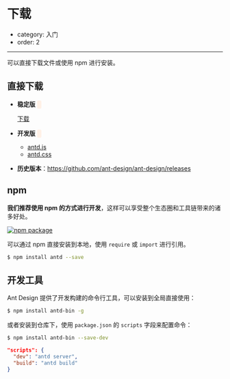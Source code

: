 # 下载

- category: 入门
- order: 2

---

可以直接下载文件或使用 npm 进行安装。

## 直接下载

- **稳定版** <span class="versions" id="stable-version"></span>

  <a id="stable-link" href="" target="_blank">下载</a>

- **开发版** <span class="versions" id="latest-version"></span>

  <ul id="latest-links">
    <li>
      <a href="http://ant.design/dist/antd.js">antd.js</a>
    </li>
    <li>
      <a href="http://ant.design/dist/antd.css">antd.css</a>
    </li>
  </ul>

- **历史版本**：https://github.com/ant-design/ant-design/releases

## npm

**我们推荐使用 npm 的方式进行开发**，这样可以享受整个生态圈和工具链带来的诸多好处。

[![npm package](https://img.shields.io/npm/v/antd.svg?style=flat-square)](https://www.npmjs.org/package/antd)

可以通过 npm 直接安装到本地，使用 `require` 或 `import` 进行引用。

```bash
$ npm install antd --save
```

## 开发工具

Ant Design 提供了开发构建的命令行工具，可以安装到全局直接使用：

```bash
$ npm install antd-bin -g
```

或者安装到仓库下，使用 `package.json` 的 `scripts` 字段来配置命令：

```bash
$ npm install antd-bin --save-dev
```

```json
"scripts": {
  "dev": "antd server",
  "build": "antd build"
}
```

<style>
.versions {
  font-weight: bold;
  color: #C05B4D;
  font-family: Consolas;
  margin-left: 0.3em;
  background: #FFF1E7;
  padding: 2px 5px;
  border-radius: 3px;
}
</style>

<script>
$('#latest-version').html(antdVersion.latest);
$('#latest-links a').each(function(i, item) {
  $(item).attr('href', $(item).attr('href').replace('dist/antd', 'dist/antd-' + antdVersion.latest));
});

if (antdVersion.stable) {
  $('#stable-version').html(antdVersion.stable);
  $('#stable-link').attr('href', 'https://github.com/ant-design/ant-design/releases/tag/' + antdVersion.stable);
} else {
  $('#stable-version').html('暂无');
  $('#stable-link').hide();
}
</script>
